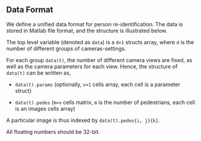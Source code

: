 ## Data Format ##

We define a unified data format for person re-identification. The data is 
stored in Matlab file format, and the structure is illustrated below.

The top level variable (denoted as `data`) is a `d×1` structs array, where `d` 
is the number of different groups of cameras-settings.

For each group `data(t)`, the number of different camera views are fixed, as 
well as the camera parameters for each view. Hence, the structure of `data(t)`
can be written as,

* `data(t).params` (optionally, `v×1` cells array, each cell is a parameter struct)

* `data(t).pedes` (`m×v` cells matrix, `m` is the number of pedestrians, each cell
is an images cells array)

A particular image is thus indexed by `data(t).pedes{i, j}{k}`.

All floating numbers should be 32-bit.

